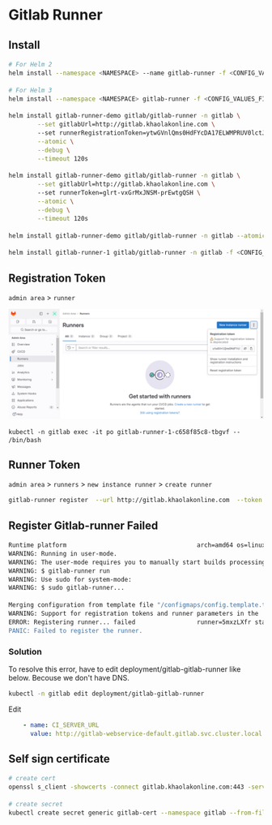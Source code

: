 # Gitlab Runner

## Install

```bash
# For Helm 2
helm install --namespace <NAMESPACE> --name gitlab-runner -f <CONFIG_VALUES_FILE> gitlab/gitlab-runner

# For Helm 3
helm install --namespace <NAMESPACE> gitlab-runner -f <CONFIG_VALUES_FILE> gitlab/gitlab-runner

helm install gitlab-runner-demo gitlab/gitlab-runner -n gitlab \
        --set gitlabUrl=http://gitlab.khaolakonline.com \ 
        --set runnerRegistrationToken=ytwGVnlQms0HdFYcDA17ELWMPRUV0lctJMLyvXFOaQPAteAlFa8t85bzglqldtdV \
        --atomic \
        --debug \
        --timeout 120s 

helm install gitlab-runner-demo gitlab/gitlab-runner -n gitlab \
        --set gitlabUrl=http://gitlab.khaolakonline.com \ 
        --set runnerToken=glrt-vxGrMxJNSM-prEwtgQSH \
        --atomic \
        --debug \
        --timeout 120s

helm install gitlab-runner-demo gitlab/gitlab-runner -n gitlab --atomic --debug --timeout 120s -f values.yaml

helm install gitlab-runner-1 gitlab/gitlab-runner -n gitlab -f <CONFIG_VALUES_FILE>
```

## Registration Token

`admin area` > `runner` 

![registration token image](../img/registration-token.png)

```
kubectl -n gitlab exec -it po gitlab-runner-1-c658f85c8-tbgvf -- /bin/bash
```

## Runner Token

`admin area` > `runners` > `new instance runner` > `create runner`

```bash
gitlab-runner register  --url http://gitlab.khaolakonline.com  --token glrt-vxGrMxJNSM-prEwtgQSH
```

## Register Gitlab-runner Failed

```bash
Runtime platform                                    arch=amd64 os=linux pid=15 revision=d89a789a version=16.4.1
WARNING: Running in user-mode.
WARNING: The user-mode requires you to manually start builds processing:
WARNING: $ gitlab-runner run
WARNING: Use sudo for system-mode:
WARNING: $ sudo gitlab-runner...

Merging configuration from template file "/configmaps/config.template.toml"
WARNING: Support for registration tokens and runner parameters in the 'register' command has been deprecated in GitLab Runner 15.6 and will be replaced with support for authentication tokens. For more information, see https://docs.gitlab.com/ee/ci/runners/new_creation_workflow
ERROR: Registering runner... failed                 runner=5mxzLXfr status=couldn't execute POST against https://gitlab.gitlab.com/api/v4/runners: Post "https://gitlab.gitlab.com/api/v4/runners": dial tcp: lookup gitlab.gitlab.com on 169.254.25.10:53: no such host
PANIC: Failed to register the runner.
```

### Solution

To resolve this error, have to edit deployment/gitlab-gitlab-runner like below.
Becouse we don't have DNS.

```bash
kubectl -n gitlab edit deployment/gitlab-gitlab-runner
```

Edit

```yaml
    - name: CI_SERVER_URL
      value: http://gitlab-webservice-default.gitlab.svc.cluster.local:8080
```

## Self sign certificate

```bash
# create cert
openssl s_client -showcerts -connect gitlab.khaolakonline.com:443 -servername gitlab.khaolakonline.com < /dev/null 2>/dev/null | openssl x509 -outform PEM > gitlab.khaolakonline.com.crt

# create secret
kubectl create secret generic gitlab-cert --namespace gitlab --from-file=gitlab.khaolakonline.com.crt
```
